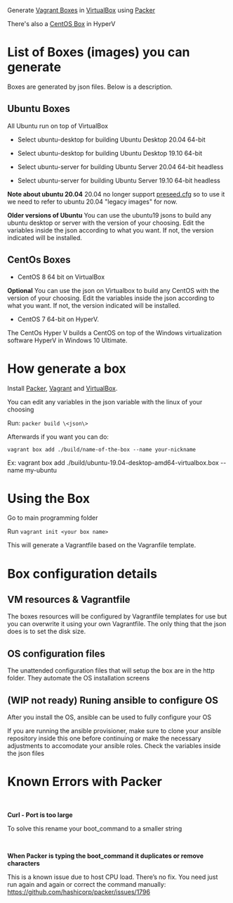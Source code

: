 
Generate [Vagrant Boxes](http://vagrantup.com) in [VirtualBox](http://virtualbox.org) using [Packer](http://packer.io)

There's also a [CentOS Box](http://vagrantup.com) in HyperV 


# List of Boxes (images) you can generate

Boxes are generated by json files. Below is a description.
 
## Ubuntu Boxes

All Ubuntu run on top of VirtualBox

* Select ubuntu-desktop for building Ubuntu Desktop 20.04 64-bit

* Select ubuntu-desktop for building Ubuntu Desktop 19.10 64-bit

* Select ubuntu-server for building Ubuntu Server 20.04 64-bit headless

* Select ubuntu-server for building Ubuntu Server 19.10 64-bit headless

**Note about ubuntu 20.04**
20.04 no longer support [preseed.cfg](https://askubuntu.com/questions/1233454/how-to-preseed-ubuntu-20-04-desktop) so to use it we need to refer to ubuntu 20.04 "legacy images" for now.

**Older versions of Ubuntu** 
You can use the ubuntu19 jsons to build any ubuntu desktop or server with the version of your choosing. Edit the variables inside the json according to what you want. If not, the version indicated will be installed.


## CentOs Boxes

* CentOS 8 64 bit on VirtualBox

**Optional** 
You can use the json on Virtualbox to build any CentOS with the version of your choosing. Edit the variables inside the json according to what you want. If not, the version indicated will be installed.


* CentOS 7 64-bit on HyperV.

The CentOs Hyper V builds a CentOS on top of the Windows virtualization software HyperV in Windows 10 Ultimate.

# How generate a box
 
 
Install [Packer](www.packer.io), [Vagrant](http://vagrantup.com) and [VirtualBox](http://virtualbox.org).

You can edit any variables in the json variable with the linux of your choosing

Run: ```packer build \<json\>```

Afterwards if you want you can do:

```vagrant box add ./build/name-of-the-box --name your-nickname```

Ex:
vagrant box add ./build/ubuntu-19.04-desktop-amd64-virtualbox.box --name my-ubuntu

# Using the Box
Go to main programming folder

Run ```vagrant init <your box name>```

This will generate a Vagrantfile based on the Vagranfile template.

# Box configuration details

## VM resources & Vagrantfile

The boxes resources will be configured by Vagrantfile templates for use but you can overwrite it using your own Vagrantfile. The only thing that the json does is to set the disk size.

## OS configuration files

The unattended configuration files that will setup the box are in the http folder. They automate the OS installation screens

## (WIP not ready) Runing ansible to configure OS

After you install the OS, ansible can be used to fully configure your OS

If you are running the ansible provisioner, make sure to clone your ansible repository inside this one before continuing or make the necessary adjustments to accomodate your ansible roles. Check the variables inside the json files


# Known Errors with Packer
 

**Curl - Port is too large**

To solve this rename your boot_command to a smaller string

 

**When Packer is typing the boot_command it duplicates or remove characters**

This is a known issue due to host CPU load. There’s no fix. You need just run
again and again or correct the command manually:
https://github.com/hashicorp/packer/issues/1796
